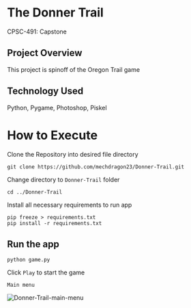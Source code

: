 # The Donner Trail
CPSC-491: Capstone
  
## Project Overview
This project is spinoff of the Oregon Trail game

## Technology Used
Python, 
Pygame, 
Photoshop, 
Piskel

# How to Execute
Clone the Repository into desired file directory
```
git clone https://github.com/mechdragon23/Donner-Trail.git
```
Change directory to ```Donner-Trail``` folder
```
cd ../Donner-Trail
```
Install all necessary requirements to run app
```
pip freeze > requirements.txt
pip install -r requirements.txt
```
## Run the app 
```
python game.py
```
Click ```Play``` to start the game

```Main menu```

![Donner-Trail-main-menu](https://github.com/mechdragon23/space-invaders/blob/main/images/Screenshot%202023-07-27%20165339.png)



